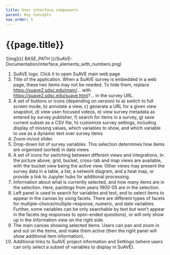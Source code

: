```yaml
---
title: User interface components
parent: Key Concepts
nav_order: 5
---
```


# {{page.title}}

![img]({{ BASE_PATH }}/SuAVE-Documentation/interface_elements_with_numbers.png)

1. SuAVE logo. Click it to open SuAVE main web page
2. Title of the application. When a SuAVE survey is embedded in a web page, these two items may not be needed. To hide them, replace https://suave2.sdsc.edu/main/... with https://suave2.sdsc.edu/suave.html?... in the survey URL.
3. A set of buttons or icons (depending on version) to a) switch to full screen mode, b) annotate a  view, c) generate a URL for a given view snapshot, d) view user-focused videos,  e) view survey metadata as entered by survey publisher, f) search for items in a survey, g) save current subset as a CSV file, h) customize survey settings, including display of missing values, which variables to show, and which variable to use as a dynamic text over survey items
4. Zoom-in/out slider.
5. Drop-down list of survey variables. This selection determines how items are organized (sorted) in data views
6. A set of icons for switching between different views and  integrations. In the picture above, grid, bucket, cross-tab and map views are available, with the bucket view being the active view. Other views may present the survey data in a table, a list, a network diagram, and a heat map, or provide a link to Jupyter hubs for additional processing.     
7. Information about what is currently selected, and how many items are in the selection. Here, paintings from years 1900-05 are in the  selection.
8. Left panel is used to search for variables and text, and to select  items to appear in the canvas by using facets. There are different types of facets for multiple-choice/multiple-response, numeric, and date  variables. Further, some variables can be only searchable by text but  won’t appear in the facets (eg responses to open-ended questions), or  will only show up in the information view on the right side.
9. The main canvas showing selected items. Users can pan and zoom in  and out on the items, and make them active (then the right panel will  show additional item information).
10. Additional links to SuAVE project information and Settings (where  users can only select a subset of variables to display in SuAVE).
